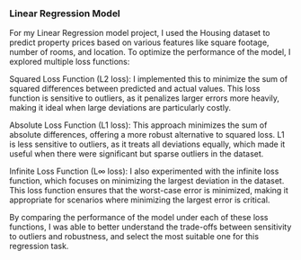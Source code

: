 ### Linear Regression Model

For my Linear Regression model project, I used the Housing dataset to predict property prices based on various features like square footage, number of rooms, and location. To optimize the performance of the model, I explored multiple loss functions:

Squared Loss Function (L2 loss): I implemented this to minimize the sum of squared differences between predicted and actual values. This loss function is sensitive to outliers, as it penalizes larger errors more heavily, making it ideal when large deviations are particularly costly.

Absolute Loss Function (L1 loss): This approach minimizes the sum of absolute differences, offering a more robust alternative to squared loss. L1 is less sensitive to outliers, as it treats all deviations equally, which made it useful when there were significant but sparse outliers in the dataset.

Infinite Loss Function (L∞ loss): I also experimented with the infinite loss function, which focuses on minimizing the largest deviation in the dataset. This loss function ensures that the worst-case error is minimized, making it appropriate for scenarios where minimizing the largest error is critical.

By comparing the performance of the model under each of these loss functions, I was able to better understand the trade-offs between sensitivity to outliers and robustness, and select the most suitable one for this regression task.

